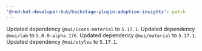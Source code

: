 ```yaml
---
'@red-hat-developer-hub/backstage-plugin-adoption-insights': patch
---
```


Updated dependency `@mui/icons-material` to `5.17.1`.
Updated dependency `@mui/lab` to `5.0.0-alpha.176`.
Updated dependency `@mui/material` to `5.17.1`.
Updated dependency `@mui/styles` to `5.17.1`.
